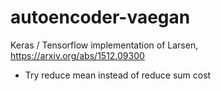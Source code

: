 # autoencoder-vaegan
Keras / Tensorflow implementation of Larsen, https://arxiv.org/abs/1512.09300

- Try reduce mean instead of reduce sum cost

